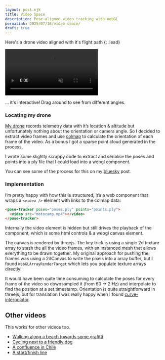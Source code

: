 ```yaml
---
layout: post.njk
title: Video Space
description: Pose-aligned video tracking with WebGL
permalink: 2025/07/16/video-space/
draft: true
---
```


Here's a drone video aligned with it's flight path
{: .lead}

<pose-tracker poses="https://vs.benjaminbenben.com/motocamp/poses.ply" points="https://vs.benjaminbenben.com/motocamp/points.bin.ply">
    <video src="https://vs.benjaminbenben.com/motocamp/720.mp4" crossorigin="anonymous" muted autoplay></video>
</pose-tracker>

… it's interactive! Drag around to see from different angles.

### Locating my drone

[My drone][drone] records telemetry data with it’s location & altitude but unfortunately nothing about the orientation or camera angle. So I decided to extract video frames and use [colmap][colmap] to calculate the orientation of each frame of the video. As a bonus I got a sparse point cloud generated in the process.

I wrote some slightly scrappy code to extract and serialise the poses and points into a ply file that I could load into a webgl component.

You can see some of the process for this on my [bluesky] post.

### Implementation

I’m pretty happy with how this is structured, it’s a web component that wraps a `<video />` element with links to the colmap data:

```html
<pose-tracker poses="poses.ply" points="points.ply">
  <video src="motocamp.mp4"></video>
</pose-tracker>
```

Internally the video element is hidden but still drives the playback of the component, which is some html controls & a webgl canvas element.

The canvas is rendered by threejs. The key trick is using a single 2d texture array to stash the all the video frames, with an instanced mesh that allows everything to be drawn together. My original approach for pushing the frames was using a 2dCanvas to write the pixels into a array buffer, but I found `WebGLArrayRenderTarget` which lets you populate texture arrays directly!

It would have been quite time consuming to calculate the poses for every frame of the video so downsampled it (from 60 &rarr; 2 Hz) and interpolate to find the position at a set timestamp. Orientation is quite straightforward in threejs, but for translation I was really happy when I found [curve-interpolator].

## Other videos

This works for other videos too.

- <a href="#wall">Walking along a beach towards some grafitti</a>
- <a href="#bike-dog">Cycling next to a friendly dog</a>
- <a href="#drone-chile">A confluence in Chile</a>
- <a href="#mizen-walk">A start/finish line</a>
<!-- - <a href="#mizen-fly">Flying over some cliffs</a>
- <a href="#mizen-walk">Walking around</a> -->

<output id="vs">
    <section class="blank"></section>
</output>

<script>
    // not sure why this is needed
    document.querySelector('[autoplay]')?.addEventListener('loadeddata', function() {
        this.play();
    });

    const valid = [ "wall", "bike-dog", "drone-chile", "mizen-fly", "mizen-walk" ]
    const output = document.querySelector("output#vs")

    function update() {
        const hash = location.hash.slice(1);
        
        if(valid.includes(hash)) {
            output.innerHTML = `
                <pose-tracker poses="https://vs.benjaminbenben.com/${hash}/poses.ply" points="https://vs.benjaminbenben.com/${hash}/points.bin.ply">
                    <video src="https://vs.benjaminbenben.com/${hash}/720.mp4" crossorigin="anonymous" muted autoplay></video>
                </pose-tracker>
            `

            output.querySelector("video").play()
        }
    }

    window.addEventListener("hashchange", update);
    update()

</script>

<script src="/js/pose-tracker.js" async></script>

[drone]: https://www.dji.com/mini-4-pro
[motovideo]: https://customer-j0h94e0v9rsg8l40.cloudflarestream.com/0c7e1abdb84a5752024cbd417fadc08c/watch
[webvtt]: https://developer.mozilla.org/en-US/docs/Web/API/WebVTT_API
[colmap]: https://colmap.github.io/
[done-dataset]: https://fpv.ifi.uzh.ch/datasets/
[curve-interpolator]: https://www.npmjs.com/package/curve-interpolator
[bluesky]: https://bsky.app/profile/benfoxall.bsky.social/post/3lt2wjk6tgc22

